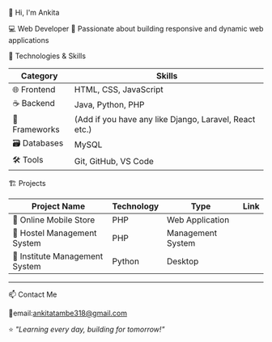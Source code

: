  👋 Hi, I'm Ankita

💻 Web Developer 
🚀 Passionate about building responsive and dynamic web applications


 🔧 Technologies & Skills

| Category     | Skills |
|-------------|------------------------------------------------|
| 🌐 Frontend | HTML, CSS, JavaScript |
| ☕ Backend  | Java, Python, PHP |
| 🧠 Frameworks | (Add if you have any like Django, Laravel, React etc.) |
| 🗃 Databases| MySQL |
| 🛠 Tools    | Git, GitHub, VS Code |

 🏗 Projects

| Project Name | Technology | Type | Link |
|--------------|------------|------|------|
| 🛒 Online Mobile Store | PHP | Web Application  |
| 🏨 Hostel Management System | PHP | Management System |
| 🏫 Institute Management System | Python | Desktop  |

---


 📫 Contact Me

 📧email:ankitatambe318@gmail.com  




⭐ _"Learning every day, building for tomorrow!"_
